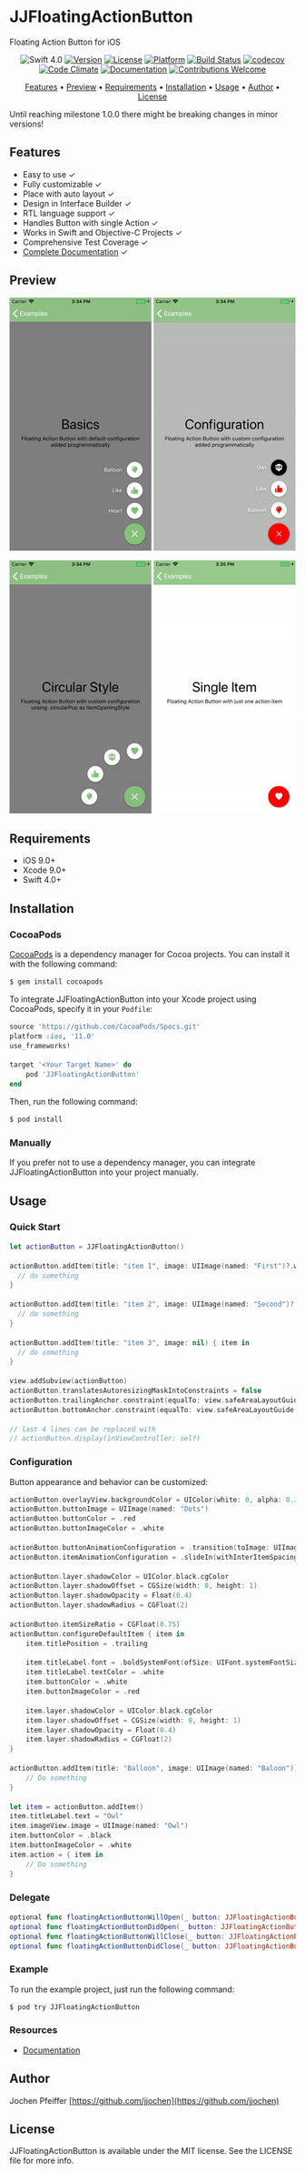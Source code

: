 # JJFloatingActionButton
Floating Action Button for iOS

<p align="center">
  <img src="https://img.shields.io/badge/Swift-4.0-orange.svg" alt="Swift 4.0" /> 
  <a href="https://cocoapods.org/pods/JJFloatingActionButton"><img src="https://img.shields.io/cocoapods/v/JJFloatingActionButton.svg?style=flat" alt="Version" /></a> 
  <a href="https://cocoapods.org/pods/JJFloatingActionButton"><img src="https://img.shields.io/cocoapods/l/JJFloatingActionButton.svg?style=flat" alt="License" /></a> 
  <a href="https://cocoapods.org/pods/JJFloatingActionButton"><img src="https://img.shields.io/cocoapods/p/JJFloatingActionButton.svg?style=flat" alt="Platform" /></a> 
  <a href="https://circleci.com/gh/jjochen/JJFloatingActionButton"><img src="https://circleci.com/gh/jjochen/JJFloatingActionButton.svg?style=shield" alt="Build Status" /></a> 
  <a href="https://codecov.io/gh/jjochen/JJFloatingActionButton"><img src="https://codecov.io/gh/jjochen/JJFloatingActionButton/branch/master/graph/badge.svg" alt="codecov" /></a> 
  <a href="https://codeclimate.com/github/jjochen/JJFloatingActionButton"><img src="https://img.shields.io/codeclimate/maintainability/jjochen/JJFloatingActionButton.svg" alt="Code Climate" /></a> 
  <a href="https://jjochen.github.io/JJFloatingActionButton"><img src="https://jjochen.github.io/JJFloatingActionButton/badge.svg" alt="Documentation" /></a> 
  <a href="https://github.com/jjochen/JJFloatingActionButton/issues"><img src="https://img.shields.io/badge/contributions-welcome-brightgreen.svg?style=flat" alt="Contributions Welcome" /></a>
</p>

<p align="center">
  <a href="#features">Features</a> • <a href="#preview">Preview</a> • <a href="#requirements">Requirements</a> • <a href="#installation">Installation</a> • <a href="#usage">Usage</a> • <a href="#author">Author</a> • <a href="#license">License</a>
</p>

Until reaching milestone 1.0.0 there might be breaking changes in minor versions!

## <a name="features"></a>Features

- Easy to use  ✓
- Fully customizable  ✓
- Place with auto layout  ✓
- Design in Interface Builder  ✓
- RTL language support  ✓
- Handles Button with single Action  ✓
- Works in Swift and Objective-C Projects  ✓
- Comprehensive Test Coverage  ✓
- [Complete Documentation](https://jjochen.github.io/JJFloatingActionButton)  ✓


## <a name="preview"></a>Preview

<p align="center">
  <img src="https://github.com/jjochen/JJFloatingActionButton/raw/master/Images/JJFloatingActionButtonBasics.gif" width='250' alt="Preview Basics"> 
  <img src="https://github.com/jjochen/JJFloatingActionButton/raw/master/Images/JJFloatingActionButtonConfiguration.gif" width='250' alt="Preview Configuration"> 
</p>
<p align="center">
  <img src="https://github.com/jjochen/JJFloatingActionButton/raw/master/Images/JJFloatingActionButtonCircularPop.gif" width='250' alt="Preview Circular Pop"> 
  <img src="https://github.com/jjochen/JJFloatingActionButton/raw/master/Images/JJFloatingActionButtonSingleItem.gif" width='250' alt="Preview Single Item">
</p>


## <a name="requirements"></a>Requirements

- iOS 9.0+
- Xcode 9.0+
- Swift 4.0+


## <a name="installation"></a>Installation

### CocoaPods

[CocoaPods](http://cocoapods.org) is a dependency manager for Cocoa projects. You can install it with the following command:

```bash
$ gem install cocoapods
```

To integrate JJFloatingActionButton into your Xcode project using CocoaPods, specify it in your `Podfile`:

```ruby
source 'https://github.com/CocoaPods/Specs.git'
platform :ios, '11.0'
use_frameworks!

target '<Your Target Name>' do
    pod 'JJFloatingActionButton'
end
```

Then, run the following command:

```bash
$ pod install
```

### Manually

If you prefer not to use a dependency manager, you can integrate JJFloatingActionButton into your project manually.


## <a name="usage"></a>Usage

### Quick Start

```swift
let actionButton = JJFloatingActionButton()

actionButton.addItem(title: "item 1", image: UIImage(named: "First")?.withRenderingMode(.alwaysTemplate)) { item in
  // do something
}

actionButton.addItem(title: "item 2", image: UIImage(named: "Second")?.withRenderingMode(.alwaysTemplate)) { item in
  // do something
}

actionButton.addItem(title: "item 3", image: nil) { item in
  // do something
}

view.addSubview(actionButton)
actionButton.translatesAutoresizingMaskIntoConstraints = false
actionButton.trailingAnchor.constraint(equalTo: view.safeAreaLayoutGuide.trailingAnchor, constant: -16).isActive = true
actionButton.bottomAnchor.constraint(equalTo: view.safeAreaLayoutGuide.bottomAnchor, constant: -16).isActive = true

// last 4 lines can be replaced with
// actionButton.display(inViewController: self)
```

### Configuration

Button appearance and behavior can be customized:

```swift
actionButton.overlayView.backgroundColor = UIColor(white: 0, alpha: 0.3)
actionButton.buttonImage = UIImage(named: "Dots")
actionButton.buttonColor = .red
actionButton.buttonImageColor = .white

actionButton.buttonAnimationConfiguration = .transition(toImage: UIImage(named: "X"))
actionButton.itemAnimationConfiguration = .slideIn(withInterItemSpacing: 14)

actionButton.layer.shadowColor = UIColor.black.cgColor
actionButton.layer.shadowOffset = CGSize(width: 0, height: 1)
actionButton.layer.shadowOpacity = Float(0.4)
actionButton.layer.shadowRadius = CGFloat(2)

actionButton.itemSizeRatio = CGFloat(0.75)
actionButton.configureDefaultItem { item in
    item.titlePosition = .trailing

    item.titleLabel.font = .boldSystemFont(ofSize: UIFont.systemFontSize)
    item.titleLabel.textColor = .white
    item.buttonColor = .white
    item.buttonImageColor = .red

    item.layer.shadowColor = UIColor.black.cgColor
    item.layer.shadowOffset = CGSize(width: 0, height: 1)
    item.layer.shadowOpacity = Float(0.4)
    item.layer.shadowRadius = CGFloat(2)
}

actionButton.addItem(title: "Balloon", image: UIImage(named: "Baloon")) { item in
    // Do something
}

let item = actionButton.addItem()
item.titleLabel.text = "Owl"
item.imageView.image = UIImage(named: "Owl")
item.buttonColor = .black
item.buttonImageColor = .white
item.action = { item in
    // Do something
}
```

### Delegate

```swift
optional func floatingActionButtonWillOpen(_ button: JJFloatingActionButton)
optional func floatingActionButtonDidOpen(_ button: JJFloatingActionButton)
optional func floatingActionButtonWillClose(_ button: JJFloatingActionButton)
optional func floatingActionButtonDidClose(_ button: JJFloatingActionButton)
```

### Example

To run the example project, just run the following command:

```bash
$ pod try JJFloatingActionButton
```

### Resources

- [Documentation](https://jjochen.github.io/JJFloatingActionButton/)


## <a name="author"></a>Author

Jochen Pfeiffer [https://github.com/jjochen](https://github.com/jjochen)


## <a name="license"></a>License

JJFloatingActionButton is available under the MIT license. See the LICENSE file for more info.
